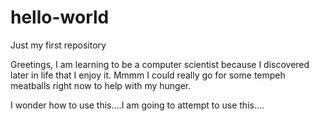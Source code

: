 # hello-world
Just my first repository

Greetings, I am learning to be a computer scientist because I discovered later in life that I enjoy it. Mmmm I could really go for some tempeh meatballs right now to help with my hunger.

I wonder how to use this....I am going to attempt to use this....
